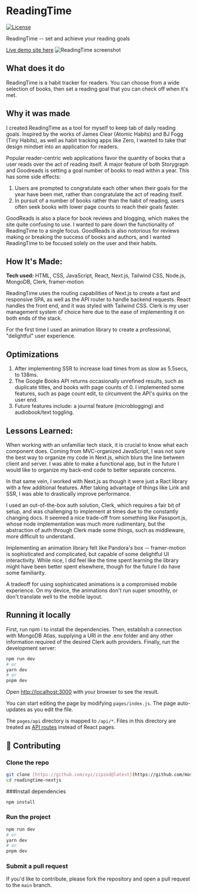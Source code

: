 # ReadingTime

[![License](https://img.shields.io/badge/license-MIT-blue.svg)](LICENSE)

ReadingTime -- set and achieve your reading goals

[Live demo site here](https://readingtime-nextjs.vercel.app/)
![ReadingTime screenshot](https://i.ibb.co/54PKMHk/Screen-Shot-2023-10-06-at-1-10-57-PM.png)

## What does it do

ReadingTime is a habit tracker for readers. You can choose from a wide selection of books, then set a reading goal that you can check off when it's met. 

## Why it was made

I created ReadingTime as a tool for myself to keep tab of daily reading goals. Inspired by the works of James Clear (Atomic Habits) and BJ Fogg (Tiny Habits), as well as habit tracking apps like Zero, I wanted to take that design mindset into an application for readers.

Popular reader-centric web applications favor the quantity of books that a user reads over the act of reading itself. A major feature of both Storygraph and Goodreads is setting a goal number of books to read within a year. This has some side effects:

1. Users are prompted to congratulate each other when their goals for the year have been met, rather than congratulate the act of reading itself.
2. In pursuit of a number of books rather than the habit of reading, users often seek books with lower page counts to reach their goals faster.

GoodReads is also a place for book reviews and blogging, which makes the site quite confusing to use. I wanted to pare down the functionality of ReadingTime to a single focus. GoodReads is also notorious for reviews making or breaking the success of books and authors, and I wanted ReadingTime to be focused solely on the user and their habits.

## How It's Made:

**Tech used:** HTML, CSS, JavaScript, React, Next.js, Tailwind CSS, Node.js, MongoDB, Clerk, framer-motion

ReadingTime uses the routing capabilities of Next.js to create a fast and responsive SPA, as well as the API router to handle backend requests. React handles the front end, and it was styled with Tailwind CSS. Clerk is my user management system of choice here due to the ease of implementing it on both ends of the stack.

For the first time I used an animation library to create a professional, "delightful" user experience.

## Optimizations

1. After implementing SSR to increase load times from as slow as 5.5secs, to 138ms.
2. The Google Books API returns occasionally unrefined results, such as duplicate titles, and books with page counts of 0. I implemented some features, such as page count edit, to circumvent the API's quirks on the user end.
3. Future features include: a journal feature (microblogging) and audiobook/text toggling.

## Lessons Learned:

When working with an unfamiliar tech stack, it is crucial to know what each component does. Coming from MVC-organized JavaScript, I was not sure the best way to organize my code in Next.js, which blurs the line between client and server. I was able to make a functional app, but in the future I would like to organize my back-end code to better separate concerns. 

In that same vein, I worked with Next.js as though it were just a Ract library with a few additional features. After taking advantage of things like Link and SSR, I was able to drastically improve performance. 

I used an out-of-the-box auth solution, Clerk, which requires a fair bit of setup, and was challenging to implement at times due to the constantly changing docs. It seemed a nice trade-off from something like Passport.js, whose node implementation was much more rudimentary, but the abstraction of auth through Clerk made some things, such as middleware, more difficult to understand. 

Implementing an animation library felt like Pandora's box -- framer-motion is sophisticated and complicated, but capable of some delightful UI interactivity. While nice, I did feel like the time spent learning the library might have been better spent elsewhere, though for the future I do have some familiarity. 

A tradeoff for using sophisticated animations is a compromised mobile experience. On my device, the animations don't run super smoothly, or don't translate well to the mobile layout.

## Running it locally 

First, run npm i to install the dependencies. Then, establish a connection with MongoDB Atlas, supplying a URI in the .env folder and any other information required of the desired Clerk auth providers. Finally, run the development server:

```bash
npm run dev
# or
yarn dev
# or
pnpm dev
```

Open [http://localhost:3000](http://localhost:3000) with your browser to see the result.

You can start editing the page by modifying `pages/index.js`. The page auto-updates as you edit the file.

The `pages/api` directory is mapped to `/api/*`. Files in this directory are treated as [API routes](https://nextjs.org/docs/api-routes/introduction) instead of React pages.

## 🤝 Contributing

### Clone the repo

```bash
git clone [https://github.com/xyz/zipzod@latest](https://github.com/moses-codes/readingtime-nextjs.git)
cd readingtime-nextjs
```

###Install dependencies
```bash
npm install
```


### Run the project

```bash
npm run dev
# or
yarn dev
# or
pnpm dev
```


### Submit a pull request

If you'd like to contribute, please fork the repository and open a pull request to the `main` branch.
